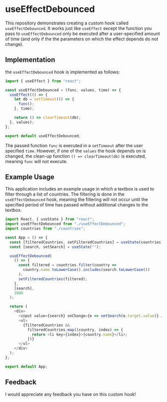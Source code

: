 # useEffectDebounced

This repository demonstrates creating a custom hook called `useEffectDebounced`. It works just like `useEffect` except the function you pass to `useEffectDebounced` only be executed after a user-specified amount of time (and only if the the parameters on which the effect depends do not change).

## Implementation

the `useEffectDebounced` hook is implemented as follows:

```javascript
import { useEffect } from "react";

const useEffectDebounced = (func, values, time) => {
  useEffect(() => {
    let db = setTimeout(() => {
      func();
    }, time);

    return () => clearTimeout(db);
  }, values);
};

export default useEffectDebounced;
```

The passed function `func` is executed in a `setTimeout` after the user specified `time`. However, if one of the `values` the hook depends on is changed, the clean-up function `() => clearTimeout(db)` is executed, meaning `func` will not execute.

## Example Usage

This application includes an example usage in which a textbox is used to filter through a list of countries. The filtering is done in the `useEffectDebounced` hook, meaning the filtering will not occur until the specified period of time has passed without additional changes to the textbox.

```javascript
import React, { useState } from "react";
import useEffectDebounced from "./useEffectDebounced";
import countries from "./countries";

const App = () => {
  const [filteredCountries, setFilteredCountries] = useState(countries);
  const [search, setSearch] = useState("");

  useEffectDebounced(
    () => {
      const filtered = countries.filter(country =>
        country.name.toLowerCase().includes(search.toLowerCase())
      );
      setFilteredCountries(filtered);
    },
    [search],
    1000
  );

  return (
    <div>
      <input value={search} onChange={e => setSearch(e.target.value)} />
      <ul>
        {filteredCountries &&
          filteredCountries.map((country, index) => {
            return <li key={index}>{country.name}</li>;
          })}
      </ul>
    </div>
  );
};

export default App;
```

## Feedback

I would appreciate any feedback you have on this custom hook!
